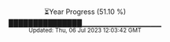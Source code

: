 <p align="center">
⏳Year Progress (51.10 %) <br>
███████████████▁▁▁▁▁▁▁▁▁▁▁▁▁▁▁ <br>
<sub>Updated: Thu, 06 Jul 2023 12:03:42 GMT</sub>
</p>

